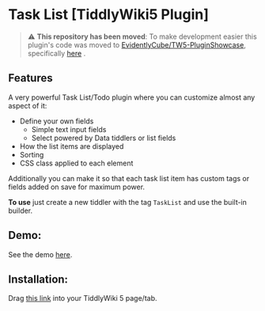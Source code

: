 # Task List [TiddlyWiki5 Plugin]

> :warning: **This repository has been moved**: To make development easier this plugin's code was moved to [EvidentlyCube/TW5-PluginShowcase](https://github.com/EvidentlyCube/TW5-PluginShowcase/tree/main), specifically [here](https://github.com/EvidentlyCube/TW5-PluginShowcase/tree/main/plugins/EvidentlyCube/TW5-TaskList) .

## Features

A very powerful Task List/Todo plugin where you can customize almost any aspect of it:
 * Define your own fields
	* Simple text input fields
	* Select powered by Data tiddlers or list fields
 * How the list items are displayed
 * Sorting
 * CSS class applied to each element

Additionally you can make it so that each task list item has custom tags or fields added on save for maximum power.

**To use** just create a new tiddler with the tag `TaskList` and use the built-in builder.

## Demo:

See the demo [here](https://evidentlycube.github.io/TW5-PluginShowcase/#Task%20List).

## Installation:

Drag [this link](https://evidentlycube.github.io/TW5-PluginShowcase/#%24%3A%2Fplugins%2FEvidentlyCube%2FFieldPropagator) into your TiddlyWiki 5 page/tab.
